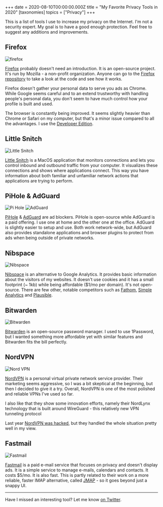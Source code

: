 +++
date = 2020-08-10T00:00:00.000Z
title = "My Favorite Privacy Tools in 2020"
[taxonomies]
topics = ["Privacy"]
+++

This is a list of tools I use to increase my privacy on the Internet. I'm not a security expert. My goal is to have a good enough protection. Feel free to suggest any additions and improvements.

## Firefox

![firefox](https://user-images.githubusercontent.com/200613/90343120-ed616080-e00d-11ea-9451-f2c69ada5246.jpg)

[Firefox](https://www.mozilla.org/en-US/exp/firefox/) probably doesn't need an introduction. It is an open-source project. It's run by Mozilla - a non-profit organization. Anyone can go to the [Firefox repository](https://hg.mozilla.org/) to take a look at the code and see how it works.

Firefox doesn't gather your personal data to serve you ads as Chrome. While Google seems careful and to an extend trustworthy with handling people's personal data, you don't seem to have much control how your profile is built and used.

The browser is constantly being improved. It seems slightly heavier than Chrome or Safari on my computer, but that's a minor issue compared to all the advantages. I use the [Developer Edition](https://www.mozilla.org/en-US/firefox/developer/).

## Little Snitch

![Little Snitch](https://user-images.githubusercontent.com/200613/90343121-edf9f700-e00d-11ea-91d7-a2a876111ca1.jpg)

[Little Snitch](https://www.obdev.at/products/littlesnitch/) is a MacOS application that  monitors connections and lets you control inbound and outbound traffic from your computer. It visualizes these connections and shows where applications connect. This way you have information about both familiar and unfamiliar network actions that applications are trying to perform.

## PiHole & AdGuard

![Pi Hole](https://user-images.githubusercontent.com/200613/90343124-ef2b2400-e00d-11ea-8f26-f4dcbdf189d6.jpg)
![AdGuard](https://user-images.githubusercontent.com/200613/90343113-e9cdd980-e00d-11ea-8d17-642c01565237.jpg)


[PiHole](https://pi-hole.net/) & [AdGuard](https://adguard.com/) are ad blockers. PiHole is open-source while AdGuard is a paid offering. I use one at home and the other one at the office. AdGuard is slightly easier to setup and use. Both work network-wide, but AdGuard also provides standalone applications and browser plugins to protect from ads when being outside of private networks.

## Nibspace

![Nibspace](https://user-images.githubusercontent.com/200613/90343122-ee928d80-e00d-11ea-950f-3514adfca5fa.jpg)

[Nibspace](https://nibspace.com/) is an alternative to Google Analytics. It provides basic information about the visitors of my websites. It doesn't use cookies and it has a small footprint (~ 1kb) while being affordable ($1/mo per domain). It's not open-source. There are few other, notable competitors such as [Fathom](https://usefathom.com/), [Simple Analytics](https://simpleanalytics.com/) and [Plausible](https://plausible.io/).

## Bitwarden

![Bitwarden](https://user-images.githubusercontent.com/200613/90343117-ec303380-e00d-11ea-828d-c0bf960154a2.png)

[Bitwarden](https://bitwarden.com/) is an open-source password manager. I used to use 1Password, but I wanted something more affordable yet with similar features and Bitwarden fits the bill perfectly.

## NordVPN

![Nord VPN](https://user-images.githubusercontent.com/200613/90343123-ef2b2400-e00d-11ea-8026-de472ec96bc6.jpg)

[NordVPN](https://nordvpn.com/) is a personal virtual private network service provider. Their marketing seems aggressive, so I was a bit skeptical at the beginning, but then I decided to give it a try. Overall, NordVPN is one of the most polished and reliable VPNs I've used so far.

I also like that they show some innovation efforts, namely their NordLynx technology that is built around WireGuard - this relatively new VPN tunneling protocol

Last year [NordVPN was hacked](https://news.ycombinator.com/item?id=21312609), but they handled the whole situation pretty well in my view.

## Fastmail

![Fastmail](https://user-images.githubusercontent.com/200613/90343118-ecc8ca00-e00d-11ea-938b-7e9f884e8a6d.jpg)

[Fastmail](https://www.fastmail.com/) is a paid e-mail service that focuses on privacy and doesn't display ads. It is a simple service to manage e-mails, calendars and contacts. It costs $5/mo. It is also fast. This is partly related to their work on a more reliable, faster IMAP alternative, called [JMAP](https://jmap.io/) - so it goes beyond just a snappy UI.

---

Have I missed an interesting tool? Let me know [on Twitter](https://twitter.com/zaiste).